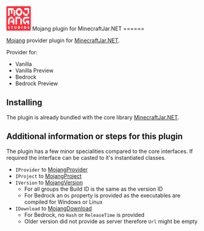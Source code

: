 <img src="Resources/Mojang.png" alt= “Pocketmine” width="64" height="64">
Mojang plugin for MinecraftJar.NET
======

[Mojang](https://www.minecraft.net/) provider plugin for [MinecraftJar.NET](../../README.md).

Provider for:
- Vanilla
- Vanilla Preview
- Bedrock
- Bedrock Preview

## Installing

The plugin is already bundled with the core library [MinecraftJar.NET](../../README.md).

## Additional information or steps for this plugin

The plugin has a few minor specialities compared to the core interfaces.
If required the interface can be casted to it's instantiated classes.

- `IProvider` to [MojangProvider](MojangProvider.cs)
- `IProject` to [MojangProject](Model/MojangProject.cs)
- `IVersion` to [MojangVersion](Model/MojangVersion.cs)
  - For all groups the Build ID is the same as the version ID
  - For Bedrock an `Os` property is provided as the executables are compiled for Windows or Linux
- `IDownload` to [MojangDownload](Model/MojangDownload.cs)
  - For Bedrock, no `Hash` or `ReleaseTime` is provided
  - Older version did not provide as server therefore `Url` might be empty
